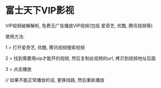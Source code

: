 # 富士天下VIP影视
VIP视频破解解析, 免费无广告播放VIP视频(包括 爱奇艺, 优酷, 腾讯视频等)

使用方法:

1 > 打开爱奇艺, 优酷, 腾讯视频搜索视频

2 > 找到需要用vip才能开的视频, 然后复制此视频的url, 拷贝到视频地址后面

3 > 点击播放

// 如果不能正常播放的话, 更换线路, 然后重新播放
